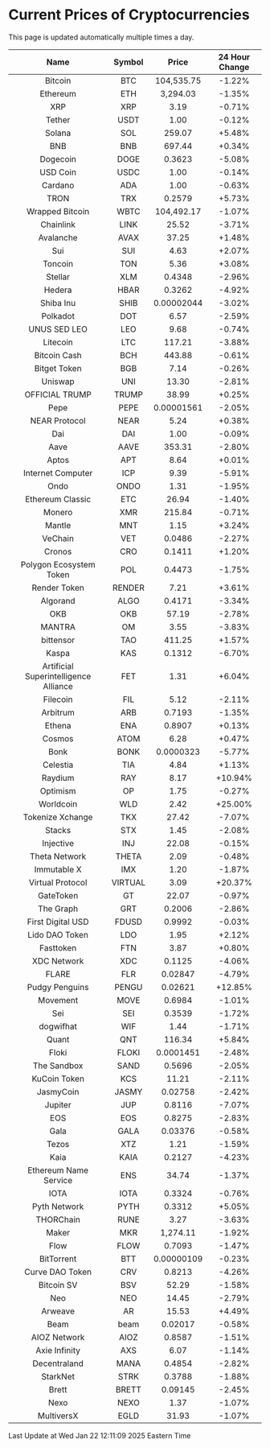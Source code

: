 # Current Prices of Cryptocurrencies
This page is updated automatically multiple times a day.

| Name | Symbol | Price | 24 Hour Change |
| :---: |:---:| :---: | :---: |
| Bitcoin | BTC | 104,535.75 | -1.22% |
| Ethereum | ETH | 3,294.03 | -1.35% |
| XRP | XRP | 3.19 | -0.71% |
| Tether | USDT | 1.00 | -0.12% |
| Solana | SOL | 259.07 | +5.48% |
| BNB | BNB | 697.44 | +0.34% |
| Dogecoin | DOGE | 0.3623 | -5.08% |
| USD Coin | USDC | 1.00 | -0.14% |
| Cardano | ADA | 1.00 | -0.63% |
| TRON | TRX | 0.2579 | +5.73% |
| Wrapped Bitcoin | WBTC | 104,492.17 | -1.07% |
| Chainlink | LINK | 25.52 | -3.71% |
| Avalanche | AVAX | 37.25 | +1.48% |
| Sui | SUI | 4.63 | +2.07% |
| Toncoin | TON | 5.36 | +3.08% |
| Stellar | XLM | 0.4348 | -2.96% |
| Hedera | HBAR | 0.3262 | -4.92% |
| Shiba Inu | SHIB | 0.00002044 | -3.02% |
| Polkadot | DOT | 6.57 | -2.59% |
| UNUS SED LEO | LEO | 9.68 | -0.74% |
| Litecoin | LTC | 117.21 | -3.88% |
| Bitcoin Cash | BCH | 443.88 | -0.61% |
| Bitget Token | BGB | 7.14 | -0.26% |
| Uniswap | UNI | 13.30 | -2.81% |
| OFFICIAL TRUMP | TRUMP | 38.99 | +0.25% |
| Pepe | PEPE | 0.00001561 | -2.05% |
| NEAR Protocol | NEAR | 5.24 | +0.38% |
| Dai | DAI | 1.00 | -0.09% |
| Aave | AAVE | 353.31 | -2.80% |
| Aptos | APT | 8.64 | +0.01% |
| Internet Computer | ICP | 9.39 | -5.91% |
| Ondo | ONDO | 1.31 | -1.95% |
| Ethereum Classic | ETC | 26.94 | -1.40% |
| Monero | XMR | 215.84 | -0.71% |
| Mantle | MNT | 1.15 | +3.24% |
| VeChain | VET | 0.0486 | -2.27% |
| Cronos | CRO | 0.1411 | +1.20% |
| Polygon Ecosystem Token | POL | 0.4473 | -1.75% |
| Render Token | RENDER | 7.21 | +3.61% |
| Algorand | ALGO | 0.4171 | -3.34% |
| OKB | OKB | 57.19 | -2.78% |
| MANTRA | OM | 3.55 | -3.83% |
| bittensor | TAO | 411.25 | +1.57% |
| Kaspa | KAS | 0.1312 | -6.70% |
| Artificial Superintelligence Alliance | FET | 1.31 | +6.04% |
| Filecoin | FIL | 5.12 | -2.11% |
| Arbitrum | ARB | 0.7193 | -1.35% |
| Ethena | ENA | 0.8907 | +0.13% |
| Cosmos | ATOM | 6.28 | +0.47% |
| Bonk | BONK | 0.0000323 | -5.77% |
| Celestia | TIA | 4.84 | +1.13% |
| Raydium | RAY | 8.17 | +10.94% |
| Optimism | OP | 1.75 | -0.27% |
| Worldcoin | WLD | 2.42 | +25.00% |
| Tokenize Xchange | TKX | 27.42 | -7.07% |
| Stacks | STX | 1.45 | -2.08% |
| Injective | INJ | 22.08 | -0.15% |
| Theta Network | THETA | 2.09 | -0.48% |
| Immutable X | IMX | 1.20 | -1.87% |
| Virtual Protocol | VIRTUAL | 3.09 | +20.37% |
| GateToken | GT | 22.07 | -0.97% |
| The Graph | GRT | 0.2006 | -2.86% |
| First Digital USD | FDUSD | 0.9992 | -0.03% |
| Lido DAO Token | LDO | 1.95 | +2.12% |
| Fasttoken | FTN | 3.87 | +0.80% |
| XDC Network | XDC | 0.1125 | -4.06% |
| FLARE | FLR | 0.02847 | -4.79% |
| Pudgy Penguins | PENGU | 0.02621 | +12.85% |
| Movement | MOVE | 0.6984 | -1.01% |
| Sei | SEI | 0.3539 | -1.72% |
| dogwifhat | WIF | 1.44 | -1.71% |
| Quant | QNT | 116.34 | +5.84% |
| Floki | FLOKI | 0.0001451 | -2.48% |
| The Sandbox | SAND | 0.5696 | -2.05% |
| KuCoin Token | KCS | 11.21 | -2.11% |
| JasmyCoin | JASMY | 0.02758 | -2.42% |
| Jupiter | JUP | 0.8116 | -7.07% |
| EOS | EOS | 0.8275 | -2.83% |
| Gala | GALA | 0.03376 | -0.58% |
| Tezos | XTZ | 1.21 | -1.59% |
| Kaia | KAIA | 0.2127 | -4.23% |
| Ethereum Name Service | ENS | 34.74 | -1.37% |
| IOTA | IOTA | 0.3324 | -0.76% |
| Pyth Network | PYTH | 0.3312 | +5.05% |
| THORChain | RUNE | 3.27 | -3.63% |
| Maker | MKR | 1,274.11 | -1.92% |
| Flow | FLOW | 0.7093 | -1.47% |
| BitTorrent | BTT | 0.00000109 | -0.23% |
| Curve DAO Token | CRV | 0.8213 | -4.26% |
| Bitcoin SV | BSV | 52.29 | -1.58% |
| Neo | NEO | 14.45 | -2.79% |
| Arweave | AR | 15.53 | +4.49% |
| Beam | beam | 0.02017 | -0.58% |
| AIOZ Network | AIOZ | 0.8587 | -1.51% |
| Axie Infinity | AXS | 6.07 | -1.14% |
| Decentraland | MANA | 0.4854 | -2.82% |
| StarkNet | STRK | 0.3788 | -1.88% |
| Brett | BRETT | 0.09145 | -2.45% |
| Nexo | NEXO | 1.37 | -1.07% |
| MultiversX | EGLD | 31.93 | -1.07% |

Last Update at Wed Jan 22 12:11:09 2025 Eastern Time